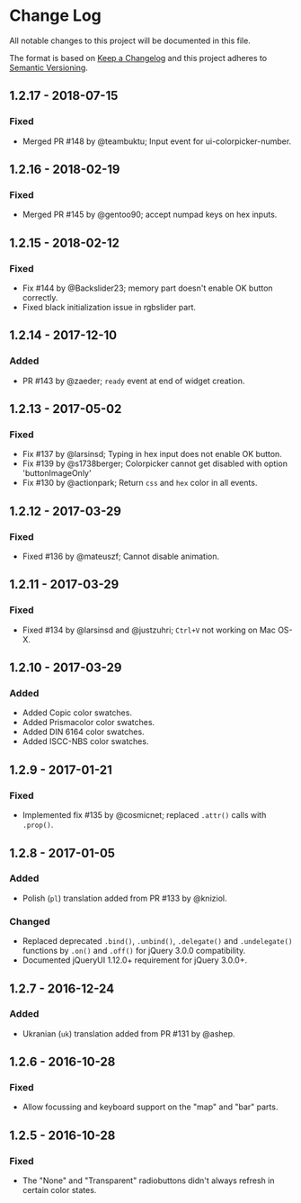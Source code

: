 # Change Log
All notable changes to this project will be documented in this file.

The format is based on [Keep a Changelog](http://keepachangelog.com/) 
and this project adheres to [Semantic Versioning](http://semver.org/).

## 1.2.17 - 2018-07-15
### Fixed
- Merged PR #148 by @teambuktu; Input event for ui-colorpicker-number.

## 1.2.16 - 2018-02-19
### Fixed
- Merged PR #145 by @gentoo90; accept numpad keys on hex inputs.

## 1.2.15 - 2018-02-12
### Fixed
- Fix #144 by @Backslider23; memory part doesn't enable OK button correctly.
- Fixed black initialization issue in rgbslider part.

## 1.2.14 - 2017-12-10
### Added
- PR #143 by @zaeder; `ready` event at end of widget creation.

## 1.2.13 - 2017-05-02
### Fixed
- Fix #137 by @larsinsd; Typing in hex input does not enable OK button.
- Fix #139 by @s1738berger; Colorpicker cannot get disabled with option
	'buttonImageOnly'
- Fix #130 by @actionpark; Return `css` and `hex` color in all events.

## 1.2.12 - 2017-03-29
### Fixed
- Fixed #136 by @mateuszf; Cannot disable animation.

## 1.2.11 - 2017-03-29
### Fixed
- Fixed #134 by @larsinsd and @justzuhri; `Ctrl+V` not working on Mac OS-X.

## 1.2.10 - 2017-03-29
### Added
- Added Copic color swatches.
- Added Prismacolor color swatches.
- Added DIN 6164 color swatches.
- Added ISCC-NBS color swatches.

## 1.2.9 - 2017-01-21
### Fixed
- Implemented fix #135 by @cosmicnet; replaced `.attr()` calls with `.prop()`.

## 1.2.8 - 2017-01-05
### Added
- Polish (`pl`) translation added from PR #133 by @kniziol.
### Changed
- Replaced deprecated `.bind()`, `.unbind()`, `.delegate()` and `.undelegate()`
functions by `.on()` and `.off()` for jQuery 3.0.0 compatibility.
- Documented jQueryUI 1.12.0+ requirement for jQuery 3.0.0+.

## 1.2.7 - 2016-12-24
### Added
- Ukranian (`uk`) translation added from PR #131 by @ashep.

## 1.2.6 - 2016-10-28
### Fixed
- Allow focussing and keyboard support on the "map" and "bar" parts.

## 1.2.5 - 2016-10-28
### Fixed
- The "None" and "Transparent" radiobuttons didn't always refresh in certain
color states.
